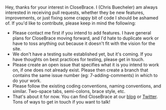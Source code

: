 Hey, thanks for your interest in CloseBrace. I (Chris Buecheler) am always interested in receiving pull requests, whether they be new features, improvements, or just fixing some crappy bit of code I should be ashamed of. If you'd like to contribute, please keep in mind the following:

 - Please contact me first if you intend to add features. I have general plans for CloseBrace moving forward, and I'd hate to duplicate work or have to toss anything out because it doesn't fit with the vision for the site.
 - We don't have a testing suite established yet, but it's coming. If you have thoughts on best practices for testing, please get in touch.
 - Please create an open issue that specifies what it is you intend to work on, if one does not already exist. Please then create a branch that contains the same issue number (eg: 7-adding-comments) in which to do your work.
 - Please follow the existing coding conventions, naming conventions, and similar. Two-space tabs, semi-colons, brace style, etc.
 - That's about it for now. You can find CloseBrace at our [blog](http://blog.closebrace.com) or [Twitter](https://twitter.com/closebracejs). Tons of ways to get in touch if you want to talk!
